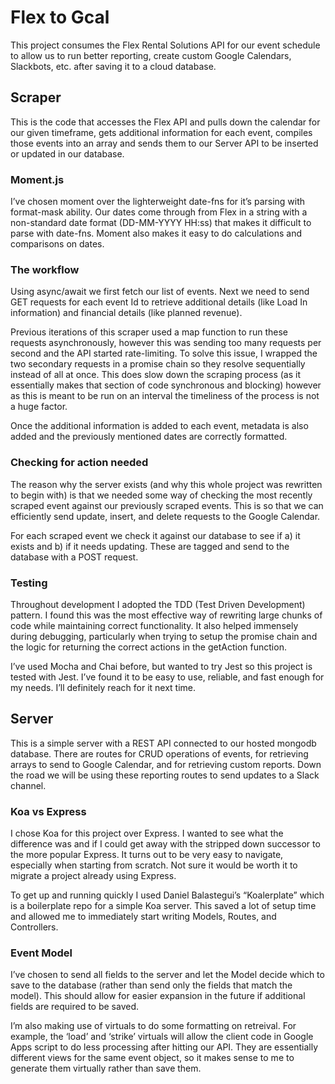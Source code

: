 # Flex to Gcal 

This project consumes the Flex Rental Solutions API for our event schedule to allow us to run better reporting, create custom Google Calendars, Slackbots, etc. after saving it to a cloud database.

## Scraper

This is the code that accesses the Flex API and pulls down the calendar for our given timeframe, gets additional information for each event, compiles those events into an array and sends them to our Server API to be inserted or updated in our database.

### Moment.js 

I’ve chosen moment over the lighterweight date-fns for it’s parsing with format-mask ability. Our dates come through from Flex in a string with a non-standard date format (DD-MM-YYYY HH:ss) that makes it difficult to parse with date-fns. Moment also makes it easy to do calculations and comparisons on dates.

### The workflow

Using async/await we first fetch our list of events. Next we need to send GET requests for each event Id to retrieve additional details (like Load In information) and financial details (like planned revenue). 

Previous iterations of this scraper used a map function to run these requests asynchronously, however this was sending too many requests per second and the API started rate-limiting. To solve this issue, I wrapped the two secondary requests in a promise chain so they resolve sequentially instead of all at once. This does slow down the scraping process (as it essentially makes that section of code synchronous and blocking) however as this is meant to be run on an interval the timeliness of the process is not a huge factor. 

Once the additional information is added to each event, metadata is also added and the previously mentioned dates are correctly formatted.

### Checking for action needed

The reason why the server exists (and why this whole project was rewritten to begin with) is that we needed some way of checking the most recently scraped event against our previously scraped events. This is so that we can efficiently send update, insert, and delete requests to the Google Calendar.

For each scraped event we check it against our database to see if a) it exists and b) if it needs updating. These are tagged and send to the database with a POST request. 

### Testing

Throughout development I adopted the TDD (Test Driven Development) pattern. I found this was the most effective way of rewriting large chunks of code while maintaining correct functionality. It also helped immensely during debugging, particularly when trying to setup the promise chain and the logic for returning the correct actions in the getAction function.

I’ve used Mocha and Chai before, but wanted to try Jest so this project is tested with Jest. I’ve found it to be easy to use, reliable, and fast enough for my needs. I’ll definitely reach for it next time. 

## Server

This is a simple server with a REST API connected to our hosted mongodb database. There are routes for CRUD operations of events, for retrieving arrays to send to Google Calendar, and for retrieving custom reports. Down the road we will be using these reporting routes to send updates to a Slack channel. 

### Koa vs Express

I chose Koa for this project over Express. I wanted to see what the difference was and if I could get away with the stripped down successor to the more popular Express. It turns out to be very easy to navigate, especially when starting from scratch. Not sure it would be worth it to migrate a project already using Express. 

To get up and running quickly I used Daniel Balastegui’s “Koalerplate” which is a boilerplate repo for a simple Koa server. This saved a lot of setup time and allowed me to immediately start writing Models, Routes, and Controllers.

### Event Model

I’ve chosen to send all fields to the server and let the Model decide which to save to the database (rather than send only the fields that match the model). This should allow for easier expansion in the future if additional fields are required to be saved. 

I’m also making use of virtuals to do some formatting on retreival. For example, the ‘load’ and ‘strike’ virtuals will allow the client code in Google Apps script to do less processing after hitting our API. They are essentially different views for the same event object, so it makes sense to me to generate them virtually rather than save them.

